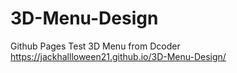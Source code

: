 # 3D-Menu-Design
Github Pages Test 3D Menu from Dcoder
 https://jackhallloween21.github.io/3D-Menu-Design/

